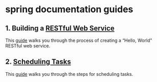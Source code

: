 # spring documentation guides

## 1. Building a [RESTful Web Service](https://github.com/Amir-HShahi/spring-documentation-guides/tree/master/greeting)

This [guide](https://spring.io/guides/gs/rest-service) walks you through the process of creating a “Hello, World” RESTful web service.

## 2. [Scheduling Tasks](https://github.com/Amir-HShahi/spring-documentation-guides/tree/master/scheduling-tasks)

This [guide](https://spring.io/guides/gs/scheduling-tasks) walks you through the steps for scheduling tasks.
